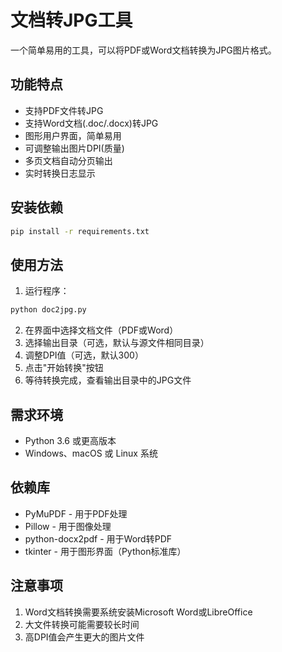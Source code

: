 # 文档转JPG工具

一个简单易用的工具，可以将PDF或Word文档转换为JPG图片格式。

## 功能特点

- 支持PDF文件转JPG
- 支持Word文档(.doc/.docx)转JPG
- 图形用户界面，简单易用
- 可调整输出图片DPI(质量)
- 多页文档自动分页输出
- 实时转换日志显示

## 安装依赖

```bash
pip install -r requirements.txt
```

## 使用方法

1. 运行程序：

```bash
python doc2jpg.py
```

2. 在界面中选择文档文件（PDF或Word）
3. 选择输出目录（可选，默认与源文件相同目录）
4. 调整DPI值（可选，默认300）
5. 点击"开始转换"按钮
6. 等待转换完成，查看输出目录中的JPG文件

## 需求环境

- Python 3.6 或更高版本
- Windows、macOS 或 Linux 系统

## 依赖库

- PyMuPDF - 用于PDF处理
- Pillow - 用于图像处理
- python-docx2pdf - 用于Word转PDF
- tkinter - 用于图形界面（Python标准库）

## 注意事项

1. Word文档转换需要系统安装Microsoft Word或LibreOffice
2. 大文件转换可能需要较长时间
3. 高DPI值会产生更大的图片文件 